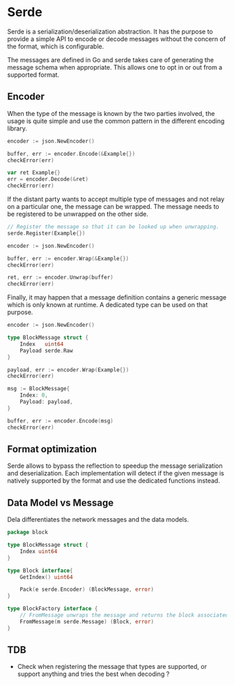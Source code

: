 # Serde

Serde is a serialization/deserialization abstraction. It has the purpose to
provide a simple API to encode or decode messages without the concern of the
format, which is configurable.

The messages are defined in Go and serde takes care of generating the message
schema when appropriate. This allows one to opt in or out from a supported
format.

## Encoder

When the type of the message is known by the two parties involved, the usage is
quite simple and use the common pattern in the different encoding library.

```go
encoder := json.NewEncoder()

buffer, err := encoder.Encode(&Example{})
checkError(err)

var ret Example{}
err = encoder.Decode(&ret)
checkError(err)
```

If the distant party wants to accept multiple type of messages and not relay on
a particular one, the message can be wrapped. The message needs to be registered
to be unwrapped on the other side.

```go
// Register the message so that it can be looked up when unwrapping.
serde.Register(Example{})

encoder := json.NewEncoder()

buffer, err := encoder.Wrap(&Example{})
checkError(err)

ret, err := encoder.Unwrap(buffer)
checkError(err)
```

Finally, it may happen that a message definition contains a generic message
which is only known at runtime. A dedicated type can be used on that purpose.

```go
encoder := json.NewEncoder()

type BlockMessage struct {
    Index   uint64
    Payload serde.Raw
}

payload, err := encoder.Wrap(Example{})
checkError(err)

msg := BlockMessage{
    Index: 0,
    Payload: payload,
}

buffer, err := encoder.Encode(msg)
checkError(err)
```

## Format optimization

Serde allows to bypass the reflection to speedup the message serialization and
deserialization. Each implementation will detect if the given message is
natively supported by the format and use the dedicated functions instead.

## Data Model vs Message

Dela differentiates the network messages and the data models.

```go
package block

type BlockMessage struct {
    Index uint64
}

type Block interface{
    GetIndex() uint64

    Pack(e serde.Encoder) (BlockMessage, error)
}

type BlockFactory interface {
    // FromMessage unwraps the message and returns the block associated.
    FromMessage(m serde.Message) (Block, error)
}
```

## TDB

- Check when registering the message that types are supported, or support
  anything and tries the best when decoding ?
